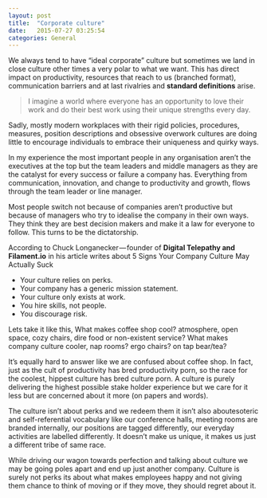 ```yaml
---
layout: post
title:  "Corporate culture"
date:   2015-07-27 03:25:54
categories: General
---
```


We always tend to have “ideal corporate” culture but sometimes we land in close culture other times a very polar to what we want. This has direct impact on productivity, resources that reach to us (branched format), communication barriers and at last rivalries and <b>standard definitions</b>  arise.

> I imagine a world where everyone has an opportunity to love their work and do their best work using their unique strengths every day.

Sadly, mostly modern workplaces with their rigid policies, procedures, measures, position descriptions and obsessive overwork cultures are doing little to encourage individuals to embrace their uniqueness and quirky ways.

In my experience the most important people in any organisation aren’t the executives at the top but the team leaders and middle managers as they are the catalyst for every success or failure a company has. Everything from communication, innovation, and change to productivity and growth, flows through the team leader or line manager.

Most people switch not because of companies aren’t productive but because of managers who try to idealise the company in their own ways. They think they are best decision makers and make it a law for everyone to follow. This turns to be the dictatorship.

According to Chuck Longanecker — founder of <b>Digital Telepathy and Filament.io</b> in his article writes about 5 Signs Your Company Culture May Actually Suck

+ Your culture relies on perks.
+ Your company has a generic mission statement.
+ Your culture only exists at work.
+ You hire skills, not people.
+ You discourage risk.

Lets take it like this, What makes coffee shop cool? atmosphere, open space, cozy chairs, dire food or non-existent service?
What makes company culture cooler, nap rooms? ergo chairs? on tap bear/tea?

It’s equally hard to answer like we are confused about coffee shop. In fact, just as the cult of productivity has bred productivity porn, so the race for the coolest, hippest culture has bred culture porn.
A culture is purely delivering the highest possible stake holder experience but we care for it less but are concerned about it more (on papers and words).

The culture isn’t about perks and we redeem them it isn’t also aboutesoteric and self-referential vocabulary like our conference halls, meeting rooms are branded internally, our positions are tagged differently, our everyday activities are labelled differently. It doesn’t make us unique, it makes us just a different tribe of same race.

While driving our wagon towards perfection and talking about culture we may be going poles apart and end up just another company. Culture is surely not perks its about what makes employees happy and not giving them chance to think of moving or if they move, they should regret about it.
